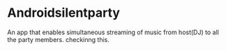 # Androidsilentparty
An app that enables simultaneous streaming of music from host(DJ) to all the party members. checkinng this.
